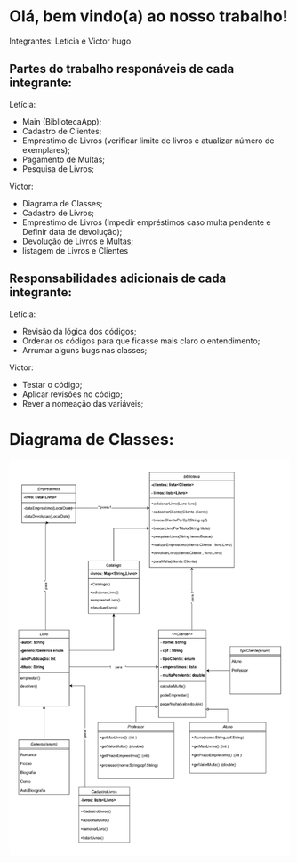 # Olá, bem vindo(a) ao nosso trabalho!
Integrantes: Letícia e Victor hugo

## Partes do trabalho responáveis de cada integrante:
Letícia:
* Main (BibliotecaApp);
* Cadastro de Clientes;
* Empréstimo de Livros (verificar limite de livros e atualizar número de exemplares);
* Pagamento de Multas;
* Pesquisa de Livros;

Victor:
* Diagrama de Classes;
* Cadastro de Livros;
* Empréstimo de Livros (Impedir empréstimos caso multa pendente e Definir data de devolução);
* Devolução de Livros e Multas;
* listagem de Livros e Clientes 

## Responsabilidades adicionais de cada integrante:
Letícia:
* Revisão da lógica dos códigos;
* Ordenar os códigos para que ficasse mais claro o entendimento;
* Arrumar alguns bugs nas classes;

Victor:
* Testar o código;
* Aplicar revisões no código;
* Rever a nomeação das variáveis;

# Diagrama de Classes:

![Meu exemplo de imagem](DiagramaDeClasses.jpg)
